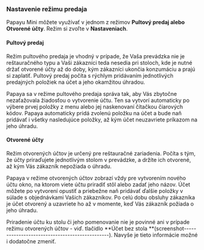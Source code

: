 ### Nastavenie režimu predaja

Papayu Mini môžete využívať v jednom z režimov **Pultový predaj **alebo** Otvorené účty**. Režim si zvoľte v **Nastaveniach**.

#### Pultový predaj

Režim pultového predaja je vhodný v prípade, že Vaša prevádzka nie je reštauračného typu a Vaši zákazníci teda nesedia pri stoloch, kde je nutné držať otvorené účty až do doby, kým zákazníci ukončia konzumáciu a prajú si zaplatiť. Pultový predaj počíta s rýchlym pridávaním jednotlivých predajných položiek na účet a jeho okamžitou úhradou.

Papaya sa v režime pultového predaja správa tak, aby Vás zbytočne nezaťažovala žiadosťou o vytvorenie účtu. Ten sa vytvorí automaticky po výbere prvej položky z menu alebo jej naskenovaní čítačkou čiarových kódov. Papaya automaticky pridá zvolenú položku na účet a bude naň pridávať i všetky nasledujúce položky, až kým účet neuzavriete príkazom na jeho úhradu.

#### Otvorené účty

Režim otvorených účtov je určený pre reštauračné zariadenia. Počíta s tým, že účty priraďujete jednotlivým stolom v prevádzke, a držíte ich otvorené, až kým Vás zákazník nepožiada o úhradu.

Papaya v režime otvorených účtov zobrazí vždy pre vytvorením nového účtu okno, na ktorom viete účtu priradiť stôl alebo zadať jeho názov. Účet môžete po vytvorení opustiť a priebežne naň pridávať ďalšie položky v súlade s objednávkami Vašich zákazníkov. Po celú dobu obsluhy zákazníka je účet otvorený a uzavriete ho až v momente, keď Vás zákazník požiada o jeho úhradu.

Priradenie účtu ku stolu či jeho pomenovanie nie je povinné ani v prípade režimu otvorených účtov - viď. tlačidlo **Účet bez stola **\(screenshot-----------------------------------------------\). Navyše je tieto informácie možné i dodatočne zmeniť.

